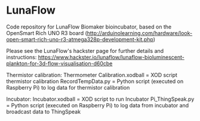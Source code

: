 # LunaFlow
Code repository for LunaFlow Biomaker bioincubator, based on the OpenSmart Rich UNO R3 board (http://arduinolearning.com/hardware/look-open-smart-rich-uno-r3-atmega328p-development-kit.php)

Please see the LunaFlow's hackster page for further details and instructions:
https://www.hackster.io/lunaflow/lunaflow-bioluminescent-plankton-for-3d-flow-visualisation-d60cbe

Thermistor calibration:
Thermometer Calibration.xodball = XOD script thermistor calibration
RecordTempData.py = Python script (executed on Raspberry Pi) to log data for thermistor calibration

Incubator:
Incubator.xodball =  XOD script to run Incubator
Pi_ThingSpeak.py = Python script (executed on Raspberry Pi) to log data from incubator and broadcast data to ThingSpeak


